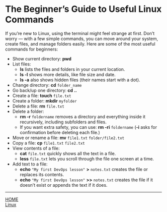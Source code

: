 # The Beginner’s Guide to Useful Linux Commands

If you’re new to Linux, using the terminal might feel strange at first. Don’t worry — with a 
few simple commands, you can move around your system, create files, and manage folders easily. Here are some of the most useful commands for beginners:


- Show current directory: **pwd** 
- List files:
    - **ls** lists the files and folders in your current location.
    - **ls -l** shows more details, like file size and date. 
    - **ls -a** also shows hidden files (their names start with a dot).
- Change directory:	**cd** `folder_name`
- Go back/up one directory:	**cd ..**
- Create a file: **touch** `file.txt`
- Create a folder: **mkdir** `myfolder`
- Delete a file: **rm** `file.txt`
- Delete a folder: 
    - **rm -r** `foldername` removes a directory and everything inside it recursively, including subfolders and files.
    - If you want extra safety, you can use: **rm -ri** `foldername` (**-i** asks for confirmation before deleting each file.)
- Move or rename a file: **mv** `file1.txt` `folder/file2.txt`
- Copy a file: **cp** `file1.txt` `file2.txt`
- View contents of a file:
    - **cat** `file.txt` quickly shows all the text in a file.
    - **less** `file.txt` lets you scroll through the file one screen at a time.
- Add text to a file:
    - **echo** `"My first DevOps lesson"` **>** `notes.txt` creates the file or replaces its contents.
    - **echo** `"My first DevOps lesson"` **>>** `notes.txt` creates the file if it doesn’t exist or appends the text if it does.    

---


[HOME](./../../../README.md)\
[Linux](./../tutorials.md)
